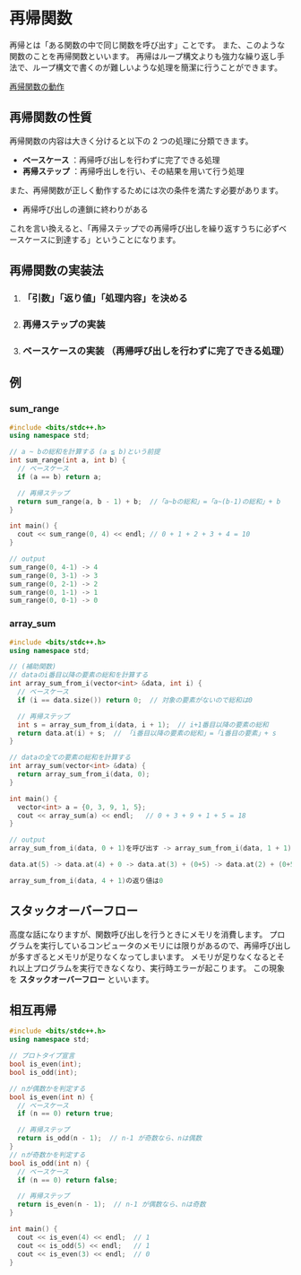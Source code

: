 # 再帰関数

再帰とは「ある関数の中で同じ関数を呼び出す」ことです。
また、このような関数のことを再帰関数といいます。
再帰はループ構文よりも強力な繰り返し手法で、ループ構文で書くのが難しいような処理を簡潔に行うことができます。

[再帰関数の動作](https://www.slideshare.net/APG4b/apg4b-205-sum)

## 再帰関数の性質

再帰関数の内容は大きく分けると以下の 2 つの処理に分類できます。

- **ベースケース** ：再帰呼び出しを行わずに完了できる処理
- **再帰ステップ** ：再帰呼出しを行い、その結果を用いて行う処理

また、再帰関数が正しく動作するためには次の条件を満たす必要があります。

- 再帰呼び出しの連鎖に終わりがある

これを言い換えると、「再帰ステップでの再帰呼び出しを繰り返すうちに必ずベースケースに到達する」ということになります。

## 再帰関数の実装法

1. ### 「引数」「返り値」「処理内容」を決める

2. ### 再帰ステップの実装

3. ### ベースケースの実装 （再帰呼び出しを行わずに完了できる処理）

## 例

### sum_range

```cpp
#include <bits/stdc++.h>
using namespace std;

// a ~ bの総和を計算する (a ≦ b)という前提
int sum_range(int a, int b) {
  // ベースケース
  if (a == b) return a;

  // 再帰ステップ
  return sum_range(a, b - 1) + b;  //「a~bの総和」=「a~(b-1)の総和」+ b
}

int main() {
  cout << sum_range(0, 4) << endl; // 0 + 1 + 2 + 3 + 4 = 10
}

// output
sum_range(0, 4-1) -> 4
sum_range(0, 3-1) -> 3
sum_range(0, 2-1) -> 2
sum_range(0, 1-1) -> 1
sum_range(0, 0-1) -> 0
```

### array_sum

```cpp
#include <bits/stdc++.h>
using namespace std;

// (補助関数)
// dataのi番目以降の要素の総和を計算する
int array_sum_from_i(vector<int> &data, int i) {
  // ベースケース
  if (i == data.size()) return 0;  // 対象の要素がないので総和は0

  // 再帰ステップ
  int s = array_sum_from_i(data, i + 1);  // i+1番目以降の要素の総和
  return data.at(i) + s;  // 「i番目以降の要素の総和」=「i番目の要素」+ s
}

// dataの全ての要素の総和を計算する
int array_sum(vector<int> &data) {
  return array_sum_from_i(data, 0);
}

int main() {
  vector<int> a = {0, 3, 9, 1, 5};
  cout << array_sum(a) << endl;   // 0 + 3 + 9 + 1 + 5 = 18
}

// output
array_sum_from_i(data, 0 + 1)を呼び出す -> array_sum_from_i(data, 1 + 1) -> array_sum_from_i(data, 2 + 1) -> array_sum_from_i(data, 3 + 1) -> array_sum_from_i(data, 4 + 1)

data.at(5) -> data.at(4) + 0 -> data.at(3) + (0+5) -> data.at(2) + (0+5+1) -> data.at(1) + (0+5+1+9) -> data.at(0) + (0+5+1+9+3) -> 0+5+1+9+3+0 -> 18

array_sum_from_i(data, 4 + 1)の返り値は0
```

## スタックオーバーフロー

高度な話になりますが、関数呼び出しを行うときにメモリを消費します。
プログラムを実行しているコンピュータのメモリには限りがあるので、再帰呼び出しが多すぎるとメモリが足りなくなってしまいます。
メモリが足りなくなるとそれ以上プログラムを実行できなくなり、実行時エラーが起こります。
この現象を **スタックオーバーフロー** といいます。

## 相互再帰

```cpp
#include <bits/stdc++.h>
using namespace std;

// プロトタイプ宣言
bool is_even(int);
bool is_odd(int);

// nが偶数かを判定する
bool is_even(int n) {
  // ベースケース
  if (n == 0) return true;

  // 再帰ステップ
  return is_odd(n - 1);  // n-1 が奇数なら、nは偶数
}
// nが奇数かを判定する
bool is_odd(int n) {
  // ベースケース
  if (n == 0) return false;

  // 再帰ステップ
  return is_even(n - 1);  // n-1 が偶数なら、nは奇数
}

int main() {
  cout << is_even(4) << endl;  // 1
  cout << is_odd(5) << endl;   // 1
  cout << is_even(3) << endl;  // 0
}
```
